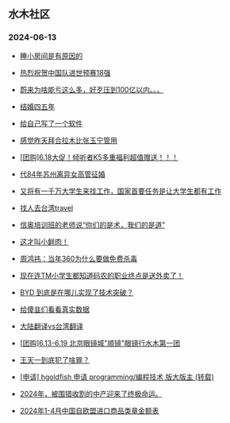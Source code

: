 ## 水木社区 
### 2024-06-13

+ [睡小房间是有原因的](https://www.mysmth.net/nForum/article/Age/20363518)

+ [热烈祝贺中国队进世预赛18强](https://www.mysmth.net/nForum/article/WorldSoccer/18086784)

+ [蔚来为啥能亏这么多，好歹压到100亿以内。。。](https://www.mysmth.net/nForum/article/GreenAuto/1602733)

+ [结婚四五年](https://www.mysmth.net/nForum/article/FamilyLife/1766735142)

+ [给自己写了一个软件](https://www.mysmth.net/nForum/article/Programming/215214)

+ [感觉昨天拜合拉木比张玉宁管用](https://www.mysmth.net/nForum/article/Football/3440716)

+ [[团购]6.18大促！倾听者K5多重福利超值赠送！！！](https://www.mysmth.net/nForum/article/ADAgent_TG/1322361)

+ [代84年苏州离异女高管征婚](https://www.mysmth.net/nForum/article/PieLove/2884628)

+ [又将有一千万大学生来找工作，国家首要任务是让大学生都有工作](https://www.mysmth.net/nForum/article/WorkingLife/65830)

+ [找人去台湾travel](https://www.mysmth.net/nForum/article/Travel/997878)

+ [信奥培训班的老师说“你们的是术，我们的是道”](https://www.mysmth.net/nForum/article/CPlusPlus/429845)

+ [这才叫小鲜肉！](https://www.mysmth.net/nForum/article/FamilyLife/1766739513)

+ [周鸿祎：当年360为什么要做免费杀毒](https://www.mysmth.net/nForum/article/CompMarket/544321777)

+ [现在连TM小学生都知道码农的职业终点是送外卖了！](https://www.mysmth.net/nForum/article/WorkingLife/68505)

+ [BYD 到底是在哪儿实现了技术突破？](https://www.mysmth.net/nForum/article/GreenAuto/1602939)

+ [给傻韭们看看真实数据](https://www.mysmth.net/nForum/article/Stock/10862114)

+ [大陆翻译vs台湾翻译](https://www.mysmth.net/nForum/article/Movielife/10483)

+ [[团购]6.13-6.19 北京眼镜城"顺镜"眼镜行水木第一团](https://www.mysmth.net/nForum/article/ADAgent_TG/1322458)

+ [王天一到底犯了啥罪？](https://www.mysmth.net/nForum/article/XiangQi/218377)

+ [[申请] hgoldfish 申请 programming/编程技术 版大版主 (转载)](https://www.mysmth.net/nForum/article/Programming/215333)

+ [2024年，被围猎收割的中产迎来了终极命运。](https://www.mysmth.net/nForum/article/OurEstate/3007812)

+ [2024年1-4月中国自欧盟进口商品类章金额表](https://www.mysmth.net/nForum/article/AutoWorld/1944852734)


